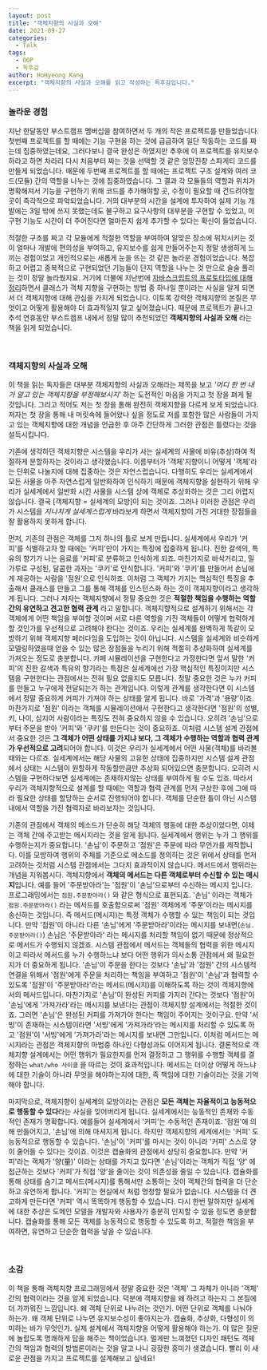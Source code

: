 ```yaml
---
layout: post
title: "객체지향의 사실과 오해"
date: 2021-09-27
categories:
  - Talk
tags:
  - OOP
  - 독후감
author: HoHyeong Kang
excerpt: "객체지향의 사실과 오해를 읽고 작성하는 독후감입니다."
---
```






### 놀라운 경험

지난 한달동안 부스트캠프 멤버십을 참여하면서 두 개의 작은 프로젝트를 만들었습니다. 첫번째 프로젝트를 할 때에는 기능 구현을 하는 것에 급급하여 일단 작동하는 코드를 짜는데 집중하였는데요, 그러다보니 결국 완성은 하였지만 추후에 이 프로젝트를 유지보수하라고 하면 차라리 다시 처음부터 짜는 것을 선택할 것 같은 엉망진창 스파게티 코드를 만들게 되었습니다. 때문에 두번째 프로젝트를 할 때에는 프로젝트 구조 설계와 여러 코드(모듈) 간의 역할을 나누는 것에 집중하였습니다. 그 결과 각 모듈들의 역할과 위치가 명확해져서 기능을 구현하기 위해 코드를 추가해야할 곳, 수정이 필요할 때 건드려야할 곳이 즉각적으로 파악되었습니다. 거의 대부분의 시간을 설계에 투자하여 실제 기능 개발에는 3일 밖에 쓰지 못했는데도 불구하고 요구사항의 대부분을 구현할 수 있었고, 미구현 기능도 시간이 더 주어진다면 얼마든지 쉽게 추가할 수 있다는 확신이 들었습니다. 

적절한 구조를 짜고 각 모듈에게 적절한 역할을 부여하여 알맞은 장소에 위치시키는 것이 얼마나 개발에 편의성을 부여하고, 유지보수를 쉽게 만들어주는지 정말 생생하게 느끼는 경험이었고 개인적으로는 새롭게 눈을 뜨는 것 같은 놀라운 경험이었습니다. 복잡하고 어렵고 중복적으로 구현되었던 기능들이 단지 역할을 나누는 것 만으로 술술 풀리는 것이 정말 놀라웠지요. 거기에 더불에 지난번에 [자바스크립트의 프로토타입에 대해 정리](https://kanghohyeong.github.io/javascript/js-protytype/)하면서 클래스가 객체 지향을 구현하는 방법 중 하나일 뿐이라는 사실을 알게 되면서 더 객체지향에 대해 관심을 가지게 되었습니다. 이토록 강력한 객체지향의 본질은 무엇이고 어떻게 활용해야 더 효과적일지 알고 싶어졌습니다. 때문에 프로젝트가 끝나고 추석 연휴동안 부스트캠프 내에서 정말 많이 추천되었던 **객체지향의 사실과 오해** 라는 책을 읽게 되었습니다.

​    

### 객체지향의 사실과 오해

이 책을 읽는 독자들은 대부분 객체지향의 사실과 오해라는 제목을 보고 *'어디 한 번 내가 알고 있는 객체지향을 부정해보시지'* 하는 도전적인 마음을 가지고 첫 장을 펴게 될 것입니다. 그리고 적어도 저는 첫 장을 통해 완전히 객체지향을 다르게 보게 되었습니다. 저자는 첫 장을 통해 내 머릿속에 들어왔나 싶을 정도로 저를 포함한 많은 사람들이 가지고 있는 객체지향에 대한 개념을 언급한 후 아주 간단하게 그러한 관점은 틀렸다는 것을 설득시킵니다. 

기존에 생각하던 객체지향은 시스템을 우리가 사는 실세계의 사물에 비유(추상)하여 적절하게 분할하자는 것이라고 생각했습니다. 이름부터가 '객체'지향이니 어떻게 '객체'라는 단위로 나눌지에 대해 집중하는 것은 자연스럽습니다. 다행히도 우리는 실세계에서 모든 사물을 아주 자연스럽게 일반화하여 인식하기 때문에 객체지향을 실현하기 위해 우리가 실세계에서 일반화 시킨 사물을 시스템 상에 객체로 추상화하는 것은 그리 어렵지 않습니다. 결국 [객체지향 = 실세계의 모방]이 되는 것이죠. 그러나 이러한 관점은 우리가 시스템을 *지나치게 실세계스럽게* 바라보게 하면서 객체지향이 가진 거대한 장점들을 잘 활용하지 못하게 합니다. 

먼저, 기존의 관점은 객체를 그저 하나의 틀로 보게 만듭니다. 실세계에서 우리가 '커피'를 식별하고자 할 때에는 '커피'만이 가지는 특징에 집중하게 됩니다. 진한 갈색의, 특유의 향기가 나는 음료를 '커피'로 분류하고 인식하게 되죠. 마찬가지로 바삭거리고, 밀가루로 구성된, 달콤한 과자는 '쿠키'로 인식합니다. '커피'와 '쿠키'를 만들어서 손님에게 제공하는 사람을 '점원'으로 인식하죠. 이처럼 그 객체가 가지는 핵심적인 특징을 추출해서 클래스를 만들고 그를 통해 객체를 인스턴스화 하는 것이 객체지향이라고 생각하게 됩니다. 그러나 저자는 객체지향에서 정말 중요한 것은 **적절한 책임을 수행하는 역할 간의 유연하고 견고한 협력 관계** 라고 말합니다. 객체지향적으로 설계하기 위해서는 각 객체에게 어떤 책임을 부여할 것이며 서로 다른 역할을 가진 객체들이 어떻게 협력하게 할 것인가를 우선적으로 고려해야 한다는 것이죠. 우리는 실세계를 완벽하게 똑같이 모방하기 위해 객체지향 페러다임을 도입하는 것이 아닙니다. 시스템을 실세계와 비슷하게 모델링하였을때 얻을 수 있는 많은 장점들을 누리기 위해 적절히 추상화하여 실세계를 가져오는 정도로 충분합니다. 카페 시뮬레이션을 구현한다고 가정한다면 앞서 말한 '커피'의 진한 갈색과 특유의 향기라는 특징은 실세계에선 가장 핵심적인 특징이지만 시스템을 구현한다는 관점에서는 전혀 필요 없을지도 모릅니다. 정말 중요한 것은 누가 커피를 만들고 누구에게 전달되는가 하는 관계입니다. 이렇게 관계를 생각한다면 이 시스템에서 정말 중요하게 커피가 가져야 하는 상태를 알게 됩니다. 바로 '가격'과 '용량'이죠. 마찬가지로 '점원' 이라는 객체를 시뮬레이션에서 구현한다고 생각한다면 '점원'의 성별, 키, 나이, 심지어 사람이라는 특징도 전혀 중요하지 않을 수 있습니다. 오히려 '손님'으로부터 주문을 받아 '커피'와 '쿠키'를 만든다는 것이 중요하죠. 이처럼 시스템 설계 관점에서 중요한 것은 **그 객체가 어떤 상태를 가지냐 보다, 그 객체가 수행하는 역할과 협력 관계가 우선적으로 고려**되어야 합니다. 이것은 우리가 실세계에서 어떤 사물(객체)를 바라볼 때와는 다르죠. 실세계에서는 해당 사물의 고유한 상태에 집중하지만 시스템 설계 관점에서 상태는 시스템이 원할하게 작동할만큼만 추상화 되어있으면 충분합니다. 오히려 시스템을 구현하다보면 실세계에는 존재하지않는 상태를 부여하게 될 수도 있죠. 따라서 우리가 객체지향적으로 설계를 할 때에는 역할과 협력 관계를 먼저 구상한 후에 그에 따라 필요한 상태를 할당하는 순서로 진행되어야 합니다. 객체를 단순한 틀이 아닌 시스템 내에서 역할을 가진 협력자로 바라보자는 것입니다.

기존의 관점에서 객체의 메소드가 단순히 해당 객체의 행동에 대한 추상이었다면, 이제는 객체 간에 주고받는 메시지라는 것을 알게 됩니다. 실세계에서 행위는 누가 그 행위를 수행하는지가 중요합니다. '손님'이 주문하고 '점원'은 주문에 따라 무언가를 제작합니다. 이를 모방하여 행위의 주체를 기준으로 메소드를 정의하는 것은 위에서 상태를 먼저 고려하는 것처럼 시스템 관점에서는 그다지 효과적이지 않습니다. 메서드에서 행위라는 개념을 지워봅시다. 객체지향에서 **객체의 메서드는 다른 객체로부터 수신할 수 있는 메시지**입니다. 예를 들어 '주문받아라'는 '점원'이 '손님'으로부터 수신하는 메시지 입니다. 프로그래밍에서는 `점원.주문받아라()` 와 같은 형식으로 표현되죠. '손님' 이라는 객체가 `점원.주문받아라()` 라는 메서드를 호출함으로써 '점원' 객체에게 '주문'이라는 메시지를 송신하는 것입니다. 즉 메서드(메시지)는 특정 객체가 수행할 수 있는 책임이 되는 것입니다. 만약 '점원'이 아니라 다른 '손님'에게 '주문받아라'이라는 메시지를 보내면(`손님.주문받아라()`) 손님은 '주문받아라' 라는 메시지를 처리할 책임이 없기 때문에 정상적으로 메서드가 수행되지 않겠죠. 시스템 관점에서 메서드는 객체들의 협력을 위한 메시지이고 따라서 메서드를 누가 수행하느냐 보다 어떤 행위가 의사소통 관점에서 왜 필요한지가 더 중요하게 됩니다. '손님'이 주문을 한다는 것보다 '손님'과 '점원' 간의 시스템적 연결을 위해서 '점원'에게 주문을 처리하는 책임을 부여하고 '점원'이 '손님'과 협력할 수 있도록 '점원'이 '주문받아라'라는 메서드(메시지)를 이해하도록 하는 것이 객체지향에서의 메서드입니다. 마찬가지로 '손님'이 완성된 커피를 가지러 간다는 것보다 '점원'이 '손님'에게 '가져가라'라는 메시지를 보낸다는 관점이 객체지향 설계에서는 적절한 것이죠. 그러면 '손님'은 완성된 커피를 가져가야 한다는 책임이 주어지는 것이구요. 만약 '서빙'이 존재하는 시스템이라면 '서빙'에게 '가져가라'라는 메시지를 처리할 수 있도록 하고 '점원'이 '서빙'에게 '가져가라'라는 메시지를 보내면 그만입니다. 이처럼 메서드는 메시지라는 관점은 객체지향의 마법중 하나인 다형성과도 이어지게 됩니다. 결론적으로 객체지향 설계에서는 어떤 행위가 필요한지를 먼저 결정하고 그 행위를 수행할 객체를 결정하는 `what/who 사이클` 을 따르는 것이 효과적입니다. 메서드는 더이상 어떻게 하느냐에 대한 기술이 아니라 무엇을 해야하는지에 대한, 즉 책임에 대한 기술이라는 것을 기억해야 합니다.

마지막으로, 객체지향이 실세계의 모방이라는 관점은 **모든 객체는 자율적이고 능동적으로 행동할 수 있다**라는 사실을 잊어버리게 됩니다. 실세계에서는 능동적인 존재와 수동적인 존재가 명확합니다. 예를들어 실세계에서 '커피'는 수동적인 존재이죠. '점원'에 의해 만들어지고, '손님'에 의해 마셔지게 됩니다. 하지만 객체지향의 세계에서는 '커피' 도 능동적으로 행동할 수 있습니다. '손님'이 '커피'를 마시는 것이 아니라 '커피' 스스로 양이 줄어들 수 있다는 것이죠. 이것은 캡슐화의 관점에서 상당히 중요합니다. 만약 '커피'라는 객체가 '양(量)' 이라는 상태를 가지고 있다면 '손님'이라는 객체가 직접 '양' 에 접근하는 것보다 '커피'가 직접 '양'을 줄이는 것이 의존성을 줄일 수 있습니다. 캡슐화를 통해 상태를 숨기고 메서드(메시지)를 통해서만 소통하는 것이 객체간의 협력을 더 단순하고 유연하게 합니다. '커피'는 현실에서 처럼 멍청할 필요가 없습니다. 시스템을 더 견고하게 만든다면 '커피' 역시 똑똑하게 행동할 수 있습니다. 다시 한번 말하지만 실세계에 대한 추상은 도메인 모델을 개발자와 사용자가 충분히 인지할 수 있을 정도면 충분합니다. 캡슐화를 통해 모든 객체를 능동적으로 행동할 수 있도록 하고, 적절한 책임을 부여하면, 유연하고 단순한 협력을 낳을 수 있습니다. 

​    

### 소감

이 책을 통해 객체지향 프로그래밍에서 정말 중요한 것은 '객체' 그 자체가 아니라 '객체' 간의 협력이라는 것을 알게 되었습니다. 덕분에 객체지향을 왜 하려고 하는지 그 본질에 더 가까워진 느낌입니다. 왜 객체 단위로 나누려는 것인가. 어떤 단위로 객체를 나눠야 하는가. 왜 객체 단위로 나누면 유지보수성이 좋아지는가. 캡슐화, 추상화, 다형성이 의미하는 바가 무엇인가. 실제 설계에서 객체지향을 어떻게 활용해야 하는가. 이 많은 질문에 놀랍도록 명쾌하게 답을 해주는 책이었습니다. 멀게만 느껴졌던 디자인 패턴도 객체간의 책임과 협력의 방법론이라는 것을 알고 나니 굉장한 흥미가 생겼습니다. 빨리 이 새로운 관점을 가지고 프로젝트를 설계해보고 싶네요!